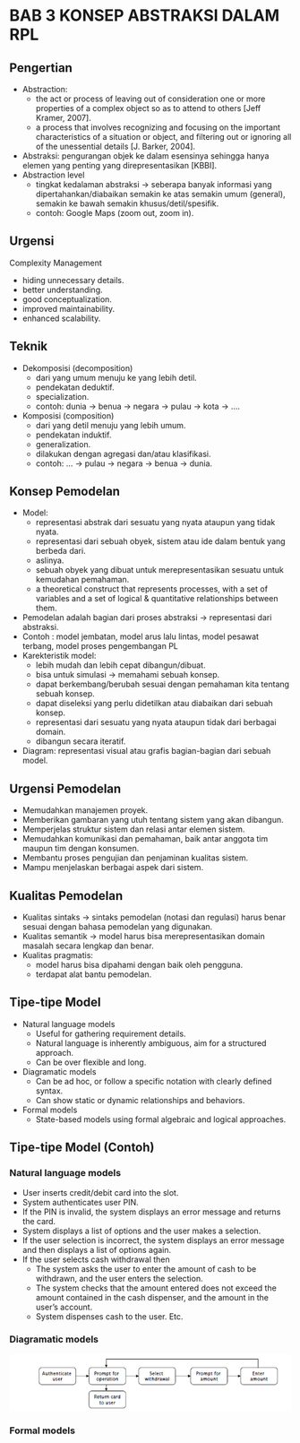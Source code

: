 # BAB 3 KONSEP ABSTRAKSI DALAM RPL

## Pengertian

- Abstraction:
  - the act or process of leaving out of consideration one or more properties of a complex object so as to attend to others [Jeff Kramer, 2007].
  - a process that involves recognizing and focusing on the important characteristics of a situation or object, and filtering out or ignoring all of the unessential details [J. Barker, 2004].
- Abstraksi: pengurangan objek ke dalam esensinya sehingga hanya elemen yang penting yang direpresentasikan [KBBI].
- Abstraction level
  - tingkat kedalaman abstraksi -> seberapa banyak informasi yang dipertahankan/diabaikan semakin ke atas semakin umum (general), semakin ke bawah semakin khusus/detil/spesifik.
  - contoh: Google Maps (zoom out, zoom in).

## Urgensi

Complexity Management

- hiding unnecessary details.
- better understanding.
- good conceptualization.
- improved maintainability.
- enhanced scalability.

## Teknik

- Dekomposisi (decomposition)
  - dari yang umum menuju ke yang lebih detil.
  - pendekatan deduktif.
  - specialization.
  - contoh: dunia -> benua -> negara -> pulau -> kota -> ….
- Komposisi (composition)
  - dari yang detil menuju yang lebih umum.
  - pendekatan induktif.
  - generalization.
  - dilakukan dengan agregasi dan/atau klasifikasi.
  - contoh: … -> pulau -> negara -> benua -> dunia.

## Konsep Pemodelan

- Model:
  - representasi abstrak dari sesuatu yang nyata ataupun yang tidak nyata.
  - representasi dari sebuah obyek, sistem atau ide dalam bentuk yang berbeda dari.
  - aslinya.
  - sebuah obyek yang dibuat untuk merepresentasikan sesuatu untuk kemudahan pemahaman.
  - a theoretical construct that represents processes, with a set of variables and a set of logical & quantitative relationships between them.
- Pemodelan adalah bagian dari proses abstraksi -> representasi dari abstraksi.
- Contoh : model jembatan, model arus lalu lintas, model pesawat terbang, model proses pengembangan PL
- Karekteristik model:
  - lebih mudah dan lebih cepat dibangun/dibuat.
  - bisa untuk simulasi -> memahami sebuah konsep.
  - dapat berkembang/berubah sesuai dengan pemahaman kita tentang sebuah konsep.
  - dapat diseleksi yang perlu didetilkan atau diabaikan dari sebuah konsep.
  - representasi dari sesuatu yang nyata ataupun tidak dari berbagai domain.
  - dibangun secara iteratif.
- Diagram: representasi visual atau grafis bagian-bagian dari sebuah model.

## Urgensi Pemodelan

- Memudahkan manajemen proyek.
- Memberikan gambaran yang utuh tentang sistem yang akan dibangun.
- Memperjelas struktur sistem dan relasi antar elemen sistem.
- Memudahkan komunikasi dan pemahaman, baik antar anggota tim maupun tim dengan konsumen.
- Membantu proses pengujian dan penjaminan kualitas sistem.
- Mampu menjelaskan berbagai aspek dari sistem.

## Kualitas Pemodelan

- Kualitas sintaks -> sintaks pemodelan (notasi dan regulasi) harus benar sesuai dengan bahasa pemodelan yang digunakan.
- Kualitas semantik -> model harus bisa merepresentasikan domain masalah secara lengkap dan benar.
- Kualitas pragmatis:
  - model harus bisa dipahami dengan baik oleh pengguna.
  - terdapat alat bantu pemodelan.

## Tipe-tipe Model

- Natural language models
  - Useful for gathering requirement details.
  - Natural language is inherently ambiguous, aim for a structured approach.
  - Can be over flexible and long.
- Diagramatic models
  - Can be ad hoc, or follow a specific notation with clearly defined syntax.
  - Can show static or dynamic relationships and behaviors.
- Formal models
  - State-based models using formal algebraic and logical approaches.

## Tipe-tipe Model (Contoh)

### Natural language models

- User inserts credit/debit card into the slot.
- System authenticates user PIN.
- If the PIN is invalid, the system displays an error message and returns the card.
- System displays a list of options and the user makes a selection.
- If the user selection is incorrect, the system displays an error message and then displays a list of options again.
- If the user selects cash withdrawal then
  - The system asks the user to enter the amount of cash to be withdrawn, and the user enters the selection.
  - The system checks that the amount entered does not exceed the amount contained in the cash dispenser, and the amount in the user’s account.
  - System dispenses cash to the user.
Etc.

### Diagramatic models

![Diagramatic Models](https://github.com/SyafaHadyan/learn/blob/main/src/Note/Rekayasa%20Perangkat%20Lunak/Pictures/Bab%203/DiagramaticModels.png)

### Formal models


